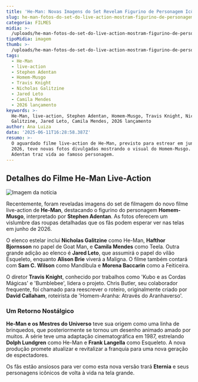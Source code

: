 ```yaml
---
title: 'He-Man: Novas Imagens do Set Revelam Figurino de Personagem Icônico'
slug: he-man-fotos-do-set-do-live-action-mostram-figurino-de-personagem-herico
categoria: FILMES
midia: >-
  /uploads/he-man-fotos-do-set-do-live-action-mostram-figurino-de-personagem-herico-thumb.png
tipoMidia: imagem
thumb: >-
  /uploads/he-man-fotos-do-set-do-live-action-mostram-figurino-de-personagem-herico-thumb.png
tags:
  - He-Man
  - live-action
  - Stephen Adentan
  - Homem-Musgo
  - Travis Knight
  - Nicholas Galitzine
  - Jared Leto
  - Camila Mendes
  - 2026 lançamento
keywords: >-
  He-Man, live-action, Stephen Adentan, Homem-Musgo, Travis Knight, Nicholas
  Galitzine, Jared Leto, Camila Mendes, 2026 lançamento
author: Ana Luiza
data: '2025-06-11T16:28:58.387Z'
resumo: >-
  O aguardado filme live-action de He-Man, previsto para estrear em junho de
  2026, teve novas fotos divulgadas mostrando o visual do Homem-Musgo. Stephen
  Adentan traz vida ao famoso personagem.
---
```


## Detalhes do Filme He-Man Live-Action

![Imagem da notícia](https://cdn.ome.lt/IQUa-5XaCkX3Mzjuq2iO-qFr1CM=/fit-in/837x500/smart/uploads/conteudo/fotos/IMG_20250611_103318.webp)

Recentemente, foram reveladas imagens do set de filmagem do novo filme live-action de **He-Man**, destacando o figurino do personagem **Homem-Musgo**, interpretado por **Stephen Adentan**. As fotos oferecem um vislumbre das roupas detalhadas que os fãs podem esperar ver nas telas em junho de 2026.

O elenco estelar inclui **Nicholas Galitzine** como He-Man, **Hafthor Bjornsson** no papel de Goat Man, e **Camila Mendes** como Teela. Outra grande adição ao elenco é **Jared Leto**, que assumirá o papel do vilão Esqueleto, enquanto **Alison Brie** viverá a Maligna. O filme também contará com **Sam C. Wilson** como Mandíbula e **Morena Baccarin** como a Feiticeira.

O diretor **Travis Knight**, conhecido por trabalhos como 'Kubo e as Cordas Mágicas' e 'Bumblebee', lidera o projeto. Chris Butler, seu colaborador frequente, foi chamado para reescrever o roteiro, originalmente criado por **David Callaham**, roteirista de 'Homem-Aranha: Através do Aranhaverso'.

### Um Retorno Nostálgico

**He-Man e os Mestres do Universo** teve sua origem como uma linha de brinquedos, que posteriormente se tornou um desenho animado amado por muitos. A série teve uma adaptação cinematográfica em 1987, estrelando **Dolph Lundgren** como He-Man e **Frank Langella** como Esqueleto. A nova produção promete atualizar e revitalizar a franquia para uma nova geração de espectadores.

Os fãs estão ansiosos para ver como esta nova versão trará **Eternia** e seus personagens icônicos de volta à vida na tela grande.
